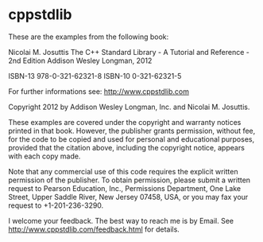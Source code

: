 # cppstdlib

These are the examples from the following book: 

  Nicolai M. Josuttis
  The C++ Standard Library - A Tutorial and Reference - 2nd Edition
  Addison Wesley Longman, 2012

  ISBN-13  978-0-321-62321-8
  ISBN-10      0-321-62321-5

For further informations see:
  http://www.cppstdlib.com

Copyright 2012 by Addison Wesley Longman, Inc. and Nicolai M. Josuttis.

These examples are covered under the copyright and warranty notices printed in that book. However, the publisher grants permission, without fee, for the code to be copied and used for personal and educational purposes, provided that the citation above, including the copyright notice, appears with each copy made.

Note that any commercial use of this code requires the explicit written permission of the publisher. To obtain permission, please submit a written request to Pearson Education, Inc., Permissions Department, One Lake Street, Upper Saddle River, New Jersey 07458, USA,
or you may fax your request to +1-201-236-3290.

I welcome your feedback.
The best way to reach me is by Email.
See http://www.cppstdlib.com/feedback.html for details.

